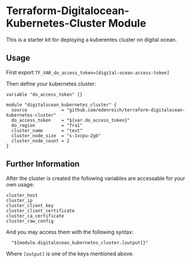 # Terraform-Digitalocean-Kubernetes-Cluster Module

This is a starter kit for deploying a kuberentes cluster on digital ocean.

## Usage

First export `TF_VAR_do_access_token=[digital-ocean-access-token]`

Then define your kubernetes cluster:

```hcl
variable "do_access_token" {}

module "digitalocean_kubernetes_cluster" {
  source             = "github.com/edenreich/terraform-digitalocean-kubernetes-cluster"
  do_access_token    = "${var.do_access_token}"
  do_region          = "fra1"
  cluster_name       = "test"
  cluster_node_size  = "s-1vcpu-2gb"
  cluster_node_count = 2
}
```

## Further Information

After the cluster is created the following variables are accessable for your own usage:

```
cluster_host
cluster_ip
cluster_client_key
cluster_client_certificate
cluster_ca_certificate
cluster_raw_config
```

And you may access them with the following syntax:


```hcl
  "${module.digitalocean_kubernetes_cluster.[output]}"
```

Where `[output]` is one of the keys mentioned above.